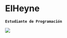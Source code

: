 # ElHeyne

**`Estudiante de Programación`**


![](https://github-readme-stats.vercel.app/api/top-langs/?username=ElHeyne&theme=dark&hide_border=false&include_all_commits=true&count_private=false&layout=compact)